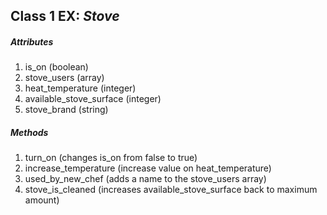 ## Class 1 EX: *Stove*

##### Attributes

1. is_on (boolean)
2. stove_users (array)
3. heat_temperature (integer)
4. available_stove_surface (integer)
5. stove_brand (string)

##### Methods

1. turn_on (changes is_on from false to true)
2. increase_temperature (increase value on heat_temperature)
3. used_by_new_chef (adds a name to the stove_users array)
4. stove_is_cleaned (increases available_stove_surface back to maximum amount)
